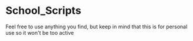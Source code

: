 # School_Scripts

Feel free to use anything you find, but keep in mind that this is for personal use so it won't be too active
